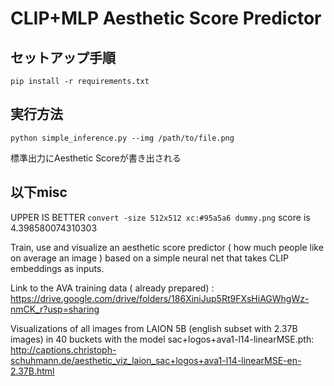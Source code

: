 # CLIP+MLP Aesthetic Score Predictor

## セットアップ手順

```
pip install -r requirements.txt
```

## 実行方法

```
python simple_inference.py --img /path/to/file.png
```
標準出力にAesthetic Scoreが書き出される


## 以下misc

UPPER IS BETTER `convert -size 512x512 xc:#95a5a6 dummy.png` score is 4.398580074310303


Train, use and visualize an aesthetic score predictor ( how much people like on average an image ) based on a simple neural net that takes CLIP embeddings as inputs.


Link to the AVA training data ( already prepared) :
https://drive.google.com/drive/folders/186XiniJup5Rt9FXsHiAGWhgWz-nmCK_r?usp=sharing


Visualizations of all images from LAION 5B (english subset with 2.37B images) in 40 buckets with the model sac+logos+ava1-l14-linearMSE.pth:
http://captions.christoph-schuhmann.de/aesthetic_viz_laion_sac+logos+ava1-l14-linearMSE-en-2.37B.html


